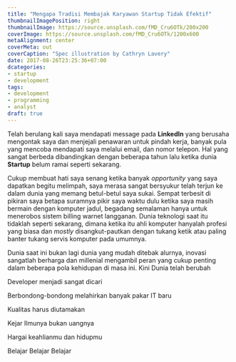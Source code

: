 ```yaml
---
title: "Mengapa Tradisi Membajak Karyawan Startup Tidak Efektif"
thumbnailImagePosition: right
thumbnailImage: https://source.unsplash.com/fMD_Cru6OTk/200x200
coverImage: https://source.unsplash.com/fMD_Cru6OTk/1200x600
metaAlignment: center
coverMeta: out
coverCaption: "Spec illustration by Cathryn Lavery"
date: 2017-08-26T23:25:36+07:00
dcategories:
- startup
- development
tags:
- development
- programming
- analyst
draft: true
---
```

Telah berulang kali saya mendapati message pada **LinkedIn** yang berusaha mengontak saya dan menjejali penawaran untuk pindah kerja, banyak pula yang mencoba mendapati saya melalui email, dan nomor telepon. Hal yang sangat berbeda dibandingkan dengan beberapa tahun lalu ketika dunia **Startup** belum ramai seperti sekarang.
<!--more-->

Cukup membuat hati saya senang ketika banyak *opportunity* yang saya dapatkan begitu melimpah, saya merasa sangat bersyukur telah terjun ke dalam dunia yang memang betul-betul saya sukai. Sempat terbesit di pikiran saya betapa suramnya pikir saya waktu dulu ketika saya masih bermain dengan komputer jadul, begadang semalaman hanya untuk menerobos sistem billing warnet langganan. Dunia teknologi saat itu tidaklah seperti sekarang, dimana ketika itu ahli komputer hanyalah profesi yang biasa dan *mostly* disangkut-pautkan dengan tukang ketik atau paling banter tukang servis komputer pada umumnya.

Dunia saat ini bukan lagi dunia yang mudah ditebak alurnya, inovasi sangatlah berharga dan millenial mengambil peran yang cukup penting dalam beberapa pola kehidupan di masa ini. 
Kini Dunia telah berubah

Developer menjadi sangat dicari

Berbondong-bondong melahirkan banyak pakar IT baru

Kualitas harus diutamakan

Kejar Ilmunya bukan uangnya

Hargai keahlianmu dan hidupmu

Belajar Belajar Belajar

